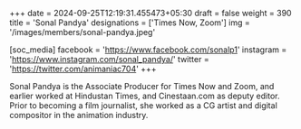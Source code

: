 +++
date = 2024-09-25T12:19:31.455473+05:30
draft = false
weight = 390
title = 'Sonal Pandya'
designations = ['Times Now, Zoom']
img = '/images/members/sonal-pandya.jpeg'

[soc_media]
facebook = 'https://www.facebook.com/sonalp1'
instagram = 'https://www.instagram.com/sonal_pandya/'
twitter = 'https://twitter.com/animaniac704'
+++

Sonal Pandya is the Associate Producer for Times Now and Zoom, and earlier worked at Hindustan Times, and Cinestaan.com as deputy editor. Prior to becoming a film journalist, she worked as a CG artist and digital compositor in the animation industry.
